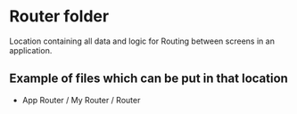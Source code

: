 # Router folder

Location containing all data and logic for Routing between screens in an application.

## Example of files which can be put in that location

* App Router / My Router / Router
